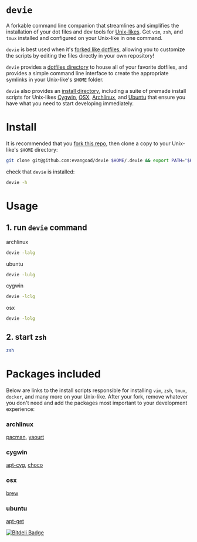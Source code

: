 # `devie`

A forkable command line companion that streamlines and simplifies the installation of your dot files and dev tools for [Unix-likes](https://en.wikipedia.org/wiki/Unix-like).  Get `vim`, `zsh`, and `tmux` installed and configured on your Unix-like in one command.

`devie` is best used when it's [forked like dotfiles](http://zachholman.com/2010/08/dotfiles-are-meant-to-be-forked/), allowing you to customize the scripts by editing the files directly in your own repository!

`devie` provides a [dotfiles directory](dotfiles/) to house all of your favorite dotfiles, and provides a simple command line interface to create the appropriate symlinks in your Unix-like's `$HOME` folder.  

`devie` also provides an  [install directory](install/), including a suite of premade install scripts for  Unix-likes [Cygwin](install/cygwin/), [OSX](install/osx/), [Archlinux](install/archlinux/), and [Ubuntu](install/ubuntu) that ensure you have what you need to start developing immediately.

# Install

It is recommended that you [fork this repo](https://help.github.com/articles/fork-a-repo/), then clone a copy to your Unix-like's `$HOME` directory:

```bash
git clone git@github.com:evangoad/devie $HOME/.devie && export PATH="$HOME/.devie:$PATH" && export DEVIE_PATH="$HOME/.devie"
```

check that `devie` is installed:

```bash
devie -h
```

# Usage


## 1. run `devie` command

archlinux 

```bash
devie -lalg 
```

ubuntu

```bash
devie -lulg
```

cygwin

```bash
devie -lclg
```

osx

```bash
devie -lolg
```

## 2. start `zsh`

```bash
zsh
```

# Packages included

Below are links to the install scripts responsible for installing `vim`, `zsh`, `tmux`, `docker`, and many more on your Unix-like.  After your fork, remove whatever you don't need and add the packages most important to your development experience:

### archlinux

[pacman](install/archlinux/pacman#L5), [yaourt](install/archlinux/yaourt#L5)

### cygwin

[apt-cyg](install/cygwin/apt-cyg#L5), [choco](install/cygwin/choco#L11)

### osx

[brew](install/osx/brew#L6-L7)

### ubuntu

[apt-get](install/ubuntu/apt-get#L5)


[![Bitdeli Badge](https://d2weczhvl823v0.cloudfront.net/evangoad/devie/trend.png)](https://bitdeli.com/free "Bitdeli Badge")

